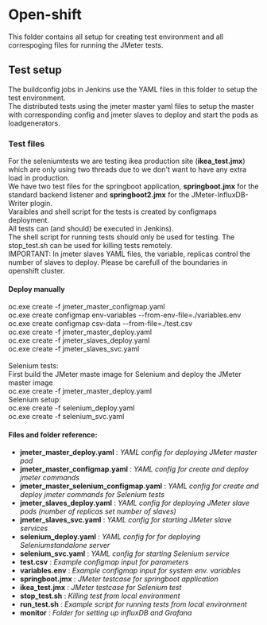 # Open-shift

This folder contains all setup for creating test environment and all correspoging files for running the JMeter tests.<br />

## Test setup

The buildconfig jobs in Jenkins use the YAML files in this folder to setup the test environment.<br />
The distributed tests using the jmeter master yaml files to setup the master with corresponding config and jmeter slaves to deploy and start the pods as loadgenerators.

### Test files

For the seleniumtests we are testing ikea production site (__ikea_test.jmx__) which are only using two threads due to we don't want to have any extra load in production.<br />
We have two test files for the springboot application, __springboot.jmx__ for the standard backend listener and __springboot2.jmx__ for the JMeter-InfluxDB-Writer plogin.<br />
Varaibles and shell script for the tests is created by configmaps deployment.<br />
All tests can (and should) be executed in Jenkins).<br />
The shell script for running tests should only be used for testing. The stop_test.sh can be used for killing tests remotely.<br />
IMPORTANT: In jmeter slaves YAML files, the variable, replicas control the number of slaves to deploy. Please be carefull of the boundaries in openshift cluster.

#### Deploy manually

oc.exe create -f jmeter_master_configmap.yaml<br />
oc.exe create configmap env-variables --from-env-file=./variables.env<br />
oc.exe create configmap csv-data --from-file=./test.csv<br />
oc.exe create -f jmeter_master_deploy.yaml<br />
oc.exe create -f jmeter_slaves_deploy.yaml<br />
oc.exe create -f jmeter_slaves_svc.yaml<br /><br />
Selenium tests: <br />
First build the JMeter maste image for Selenium and deploy the JMeter master image<br />
oc.exe create -f jmeter_master_deploy.yaml<br />
Selenium setup: <br />
oc.exe create -f selenium_deploy.yaml<br />
oc.exe create -f selenium_svc.yaml<br />


#### Files and folder reference: 
- __jmeter_master_deploy.yaml__ : *YAML config for deploying JMeter master pod*
- __jmeter_master_configmap.yaml__ : *YAML config for create and deploy jmeter commands*
- __jmeter_master_selenium_configmap.yaml__ : *YAML config for create and deploy jmeter commands for Selenium tests*
- __jmeter_slaves_deploy.yaml__ : *YAML config for deploying JMeter slave pods (number of replicas set number of slaves)*
- __jmeter_slaves_svc.yaml__ : *YAML config for starting JMeter slave services*
- __selenium_deploy.yaml__ : *YAML config for for deploying Seleniumstandalone server*
- __selenium_svc.yaml__ : *YAML config for starting Selenium service*
- __test.csv__ : *Example configmap input for parameters*
- __variables.env__ : *Example configmap input for system env. variables*
- __springboot.jmx__ : *JMeter testcase for springboot application*
- __ikea_test.jmx__ : *JMeter testcase for Selenium test*
- __stop_test.sh__ : *Killing test from local environment*
- __run_test.sh__ : *Example script for running tests from local environment*
- __monitor__ : *Folder for setting up influxDB and Grafana*
